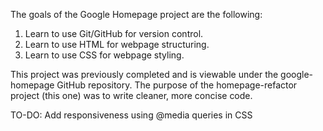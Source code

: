 The goals of the Google Homepage project are the following:
1) Learn to use Git/GitHub for version control.
2) Learn to use HTML for webpage structuring.
3) Learn to use CSS for webpage styling.

This project was previously completed and is viewable under the google-homepage GitHub repository. The purpose of the homepage-refactor project (this one) was to write cleaner, more concise code.

TO-DO:
Add responsiveness using @media queries in CSS